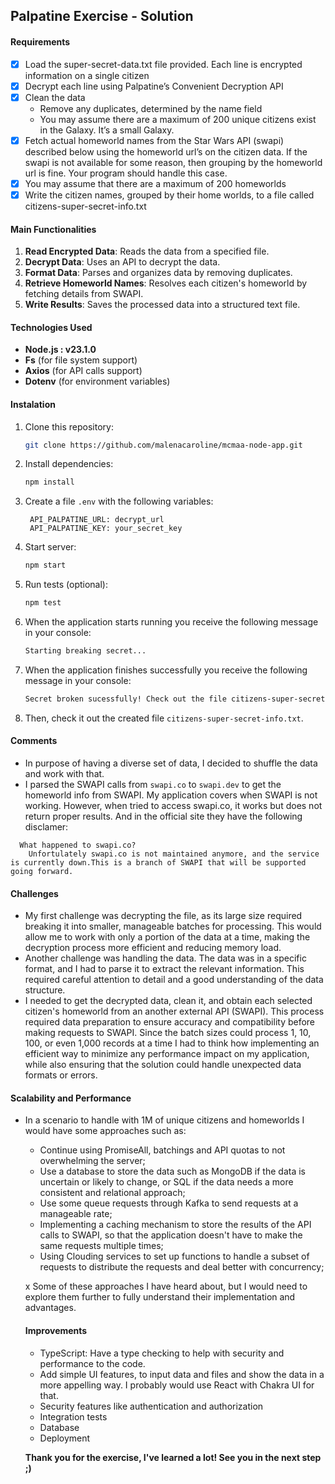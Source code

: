 ## Palpatine Exercise - Solution

#### Requirements

- [x] Load the super-secret-data.txt file provided. Each line is encrypted information on a single citizen
- [x] Decrypt each line using Palpatine’s Convenient Decryption API
- [x] Clean the data
    - Remove any duplicates, determined by the name field
    - You may assume there are a maximum of 200 unique citizens exist in the Galaxy. It’s a small Galaxy.
- [x] Fetch actual homeworld names from the Star Wars API (swapi) described below using the homeworld url’s on the citizen data. If the swapi is not available for some reason, then grouping by the homeworld url is fine. Your program should handle this case.
- [x] You may assume that there are a maximum of 200 homeworlds
- [x] Write the citizen names, grouped by their home worlds, to a file called citizens-super-secret-info.txt

#### Main Functionalities

1. **Read Encrypted Data**: Reads the data from a specified file.
2. **Decrypt Data**: Uses an API to decrypt the data.
3. **Format Data**: Parses and organizes data by removing duplicates.
4. **Retrieve Homeworld Names**: Resolves each citizen's homeworld by fetching details from SWAPI.
5. **Write Results**: Saves the processed data into a structured text file.

#### Technologies Used

- **Node.js : v23.1.0**
- **Fs** (for file system support)
- **Axios** (for API calls support)
- **Dotenv** (for environment variables)

#### Instalation

1. Clone this repository:

   ```bash
   git clone https://github.com/malenacaroline/mcmaa-node-app.git
   ```

2. Install dependencies:

   ```bash
   npm install
   ```

3. Create a file `.env` with the following variables:

   ```plaintext
    API_PALPATINE_URL: decrypt_url
    API_PALPATINE_KEY: your_secret_key
   ```

4. Start server:

   ```bash
   npm start
   ```

5. Run tests (optional):

   ```bash
   npm test
   ```

6. When the application starts running you receive the following message in your console:

   ```bash
   Starting breaking secret...
   ```
7. When the application finishes successfully you receive the following message in your console:

   ```bash
   Secret broken sucessfully! Check out the file citizens-super-secret-info.txt.
   ```
8. Then, check it out the created file `citizens-super-secret-info.txt`.

#### Comments

- In purpose of having a diverse set of data, I decided to shuffle the data and work with that.
- I parsed the SWAPI calls from `swapi.co` to `swapi.dev` to get the homeworld info from SWAPI. My application covers when SWAPI is not working. However, when tried to access swapi.co, it works but does not return proper results. And in the official site they have the following disclamer:

```plaintext
  What happened to swapi.co?
    Unfortulately swapi.co is not maintained anymore, and the service is currently down.This is a branch of SWAPI that will be supported going forward.
```

#### Challenges

- My first challenge was decrypting the file, as its large size required breaking it into smaller, manageable batches for processing. This would allow me to work with only a portion of the data at a time, making the decryption process more efficient and reducing memory load.
- Another challenge was handling the data. The data was in a specific format, and I had to parse it to extract the relevant information. This required careful attention to detail and a good understanding of the data structure.
- I needed to get the decrypted data, clean it, and obtain each selected citizen's homeworld from an another external API (SWAPI). This process required data preparation to ensure accuracy and compatibility before making requests to SWAPI. Since the batch sizes could process 1, 10, 100, or even 1,000 records at a time I had to think how implementing an efficient way to minimize any performance impact on my application, while also ensuring that the solution could handle unexpected data formats or errors.

#### Scalability and Performance
- In a scenario to handle with 1M of unique citizens and homeworlds I would have some approaches such as:
  - Continue using PromiseAll, batchings and API quotas to not overwhelming the server;  
  - Use a database to store the data such as MongoDB if the data is uncertain or likely to change, or SQL if the data needs a more consistent and relational approach;
  - Use some queue requests through Kafka to send requests at a manageable rate;
  - Implementing a caching mechanism to store the results of the API calls to SWAPI, so that the application doesn't have to make the same requests multiple times;
  - Using Clouding services to set up functions to handle a subset of requests to distribute the requests and deal better with concurrency;

  x Some of these approaches I have heard about, but I would need to explore them further to fully understand their implementation and advantages.

  #### Improvements
  - TypeScript: Have a type checking to help with security and performance to the code.
  - Add simple UI features, to input data and files and show the data in a more appelling way. I probably would use React with Chakra UI  for that.
  - Security features like authentication and authorization
  - Integration tests
  - Database 
  - Deployment

  **Thank you for the exercise, I've learned a lot! See you in the next step ;)**